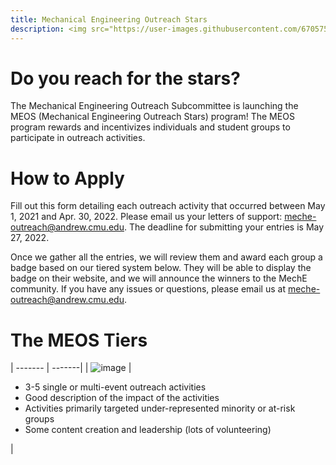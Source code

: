 ```yaml
---
title: Mechanical Engineering Outreach Stars
description: <img src="https://user-images.githubusercontent.com/6705753/178507634-d0313bd5-4c10-4e07-ab91-84ebb9fa2605.png">
---
```


# Do you reach for the stars?
The Mechanical Engineering Outreach Subcommittee is launching the MEOS (Mechanical Engineering Outreach Stars) program! The MEOS program rewards and incentivizes individuals and student groups to participate in outreach activities.

# How to Apply
Fill out this form detailing each outreach activity that occurred between May 1, 2021 and Apr. 30, 2022. Please email us your letters of support: meche-outreach@andrew.cmu.edu. The deadline for submitting your entries is May 27, 2022.

Once we gather all the entries, we will review them and award each group a badge based on our tiered system below. They will be able to display the badge on their website, and we will announce the winners to the MechE community. If you have any issues or questions, please email us at meche-outreach@andrew.cmu.edu.

# The MEOS Tiers

| ------- | -------| 
| ![image](https://user-images.githubusercontent.com/6705753/178508195-8c3e18c1-ffaf-451d-bc32-b9b15432f31e.png) | <ul><li>3-5 single or multi-event outreach activities</li><li>Good description of the impact of the activities</li><li>Activities primarily targeted under-represented minority or at-risk groups</li><li>Some content creation and leadership (lots of volunteering)</li></ul> |
